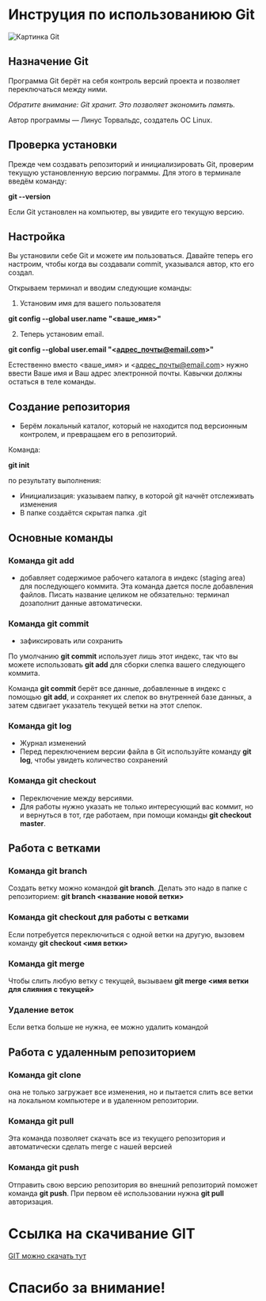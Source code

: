 # Инструция по использованиюю Git

![Картинка Git](https://rufri.ru/wp-content/uploads/2018/11/git-logo.png)

## Назначение Git

Программа Git берёт на себя контроль версий проекта и позволяет переключаться между ними. 

*Обратите внимание: Git хранит. Это позволяет экономить память.* 

Автор программы — Линус Торвальдс, создатель ОС Linux.

## Проверка установки

Прежде чем создавать репозиторий и инициализировать Git, проверим текущую установленную версию пограммы. Для этого в терминале введём команду:

**git --version**

Если Git установлен на компьютер, вы увидите его текущую версию.

## Настройка

Вы установили себе Git и можете им пользоваться. Давайте теперь его настроим, чтобы когда вы создавали commit, указывался автор, кто его создал.

Открываем терминал и вводим следующие команды:

1. Установим имя для вашего пользователя

**git config --global user.name "<ваше_имя>"**

2. Теперь установим email.

**git config --global user.email "<адрес_почты@email.com>"**

Естественно вместо <ваше_имя> и <адрес_почты@email.com> нужно ввести Ваше имя и Ваш адрес электронной почты. Кавычки должны остаться в теле команды.

## Создание репозитория

* Берём локальный каталог, который не находится под версионным контролем, и превращаем его в репозиторий.

Команда: 

**git init**

по результату выполнения: 
* Инициализация: указываем папку, в которой git начнёт отслеживать изменения
* В папке создаётся скрытая папка .git

## Основные команды
### Команда git add

* добавляет содержимое рабочего каталога 
в индекс (staging area) для последующего коммита. Эта команда дается после добавления
файлов. Писать название целиком не обязательно: терминал дозаполнит данные автоматически.

### Команда git commit

* зафиксировать или сохранить

По умолчанию **git commit** использует лишь этот индекс, так что вы можете использовать **git add** для сборки слепка вашего следующего коммита.

Команда **git commit** берёт все данные, добавленные в индекс с помощью **git add**, и сохраняет их слепок во внутренней базе данных, а затем сдвигает указатель текущей ветки на этот слепок.

### Команда git log

* Журнал изменений
* Перед переключением версии файла в Git используйте команду **git log**, чтобы увидеть количество сохранений

### Команда git checkout

* Переключение между версиями.
* Для работы нужно указать не только интересующий вас коммит, но и вернуться в тот, где работаем, при помощи команды **git checkout master**.

## Работа с ветками

### Команда git branch

Создать ветку можно командой **git branch**. Делать это надо в папке с репозиторием: **git branch <название новой ветки>**

### Команда git checkout для работы с ветками
Если потребуется переключиться с одной ветки на другую, вызовем команду **git checkout <имя ветки>**

### Команда git merge
Чтобы слить любую ветку с текущей, вызываем **git merge <имя ветки для слияния с текущей>**

### Удаление веток 

Если ветка больше не нужна, ее можно удалить командой

## Работа с удаленным репозиторием

### Команда git clone

она не только
загружает все изменения, но и пытается слить все ветки на локальном компьютере и в удаленном репозитории.

### Команда git pull

Эта команда позволяет скачать все из текущего репозитория и автоматически сделать merge с нашей версией

### Команда git push

Отправить свою версию репозитория во внешний репозиторий поможет команда **git push**. При первом её использовании нужна **git pull** авторизация.

# Ссылка на скачивание GIT

[GIT можно скачать тут](https://git-scm.com/)

# Спасибо за внимание!